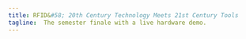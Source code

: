 ```yaml
---
title: RFID&#58; 20th Century Technology Meets 21st Century Tools
tagline:  The semester finale with a live hardware demo.
---
```


